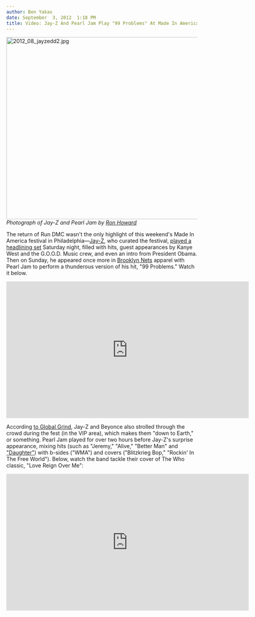 ```yaml
---
author: Ben Yakas
date: September  3, 2012  1:18 PM
title: Video: Jay-Z And Pearl Jam Play "99 Problems" At Made In America Fest
---
```


<p><span class="mt-enclosure mt-enclosure-image" style="display: inline;"> </span></p><div class="image-none"> <img alt="2012_08_jayzedd2.jpg" src="https://web.archive.org/web/20130223024353im_/http://gothamist.com/attachments/jen/2012_08_jayzedd2.jpg" width="640" height="480"> <br> <i> Photograph of Jay-Z and Pearl Jam by <a href="https://web.archive.org/web/20130223024353/https://twitter.com/RealRonHoward/status/242613685573521408/photo/1">Ron Howard</a></i></div> <p></p>

<p>The return of Run DMC wasn&apos;t the only highlight of this weekend&apos;s Made In America festival in Philadelphia&#x2014;<a href="https://web.archive.org/web/20130223024353/http://gothamist.com/tags/jayz">Jay-Z</a>, who curated the festival, <a href="https://web.archive.org/web/20130223024353/http://www.washingtonpost.com/entertainment/music/jay-z-has-rocky-like-moment-at-made-in-america-fest-in-philly-gets-assists-from-kanye-obama/2012/09/02/161143ba-f575-11e1-863c-fe85c95ce4ed_story.html">played a headlining set</a> Saturday night, filled with hits, guest appearances by Kanye West and the G.O.O.D. Music crew, and even an intro from President Obama. Then on Sunday, he appeared once more in <a href="https://web.archive.org/web/20130223024353/http://gothamist.com/tags/brooklynnets">Brooklyn Nets</a> apparel with Pearl Jam to perform a thunderous version of his hit, &quot;99 Problems.&quot; Watch it below.</p>

<p><iframe width="640" height="360" src="https://web.archive.org/web/20130223024353if_/http://www.youtube.com/embed/mZTs_HSNZwg" frameborder="0" allowfullscreen></iframe></p>

<p>According <a href="https://web.archive.org/web/20130223024353/http://globalgrind.com/entertainment/beyonce-jay-z-made-in-america-walking-through-crowd-photos">to Global Grind</a>, Jay-Z and Beyonce also strolled through the crowd during the fest (in the VIP area), which makes them &quot;down to Earth,&quot; or something. Pearl Jam played for over two hours before Jay-Z&apos;s surprise appearance, mixing hits (such as &quot;Jeremy,&quot; &quot;Alive,&quot; &quot;Better Man&quot; and <a href="https://web.archive.org/web/20130223024353/http://www.youtube.com/watch?v=VNO9ZLZoOQs&amp;feature=plcp">&quot;Daughter&quot;</a>) with b-sides (&quot;WMA&quot;) and covers (&quot;Blitzkrieg Bop,&quot; &quot;Rockin&apos; In The Free World&quot;). Below, watch the band tackle their cover of The Who classic, &quot;Love Reign Over Me&quot;:</p>

<p><iframe width="640" height="360" src="https://web.archive.org/web/20130223024353if_/http://www.youtube.com/embed/vnM9_cDiA_Q" frameborder="0" allowfullscreen></iframe></p>